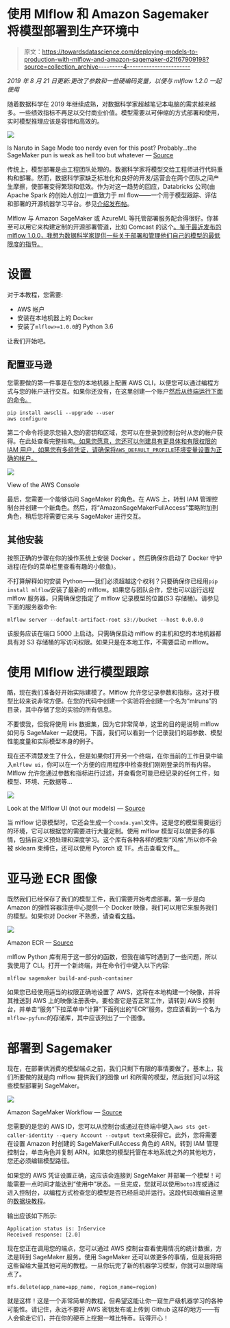 # 使用 Mlflow 和 Amazon Sagemaker 将模型部署到生产环境中

> 原文：<https://towardsdatascience.com/deploying-models-to-production-with-mlflow-and-amazon-sagemaker-d21f67909198?source=collection_archive---------4----------------------->

*2019 年 8 月 21 日更新:更改了参数和一些硬编码变量，以便与 mlflow 1.2.0 一起使用*

随着数据科学在 2019 年继续成熟，对数据科学家超越笔记本电脑的需求越来越多。一些绩效指标不再足以交付商业价值。模型需要以可伸缩的方式部署和使用，实时模型推理应该是容错和高效的。

![](img/c1a2a151a1a7bb8e3fc1ca49c475f4a0.png)

Is Naruto in Sage Mode too nerdy even for this post? Probably…the SageMaker pun is weak as hell too but whatever — [Source](https://vignette.wikia.nocookie.net/naruto/images/d/dc/Naruto%27s_Sage_Mode.png/revision/latest?cb=20150124180545)

传统上，模型部署是由工程团队处理的。数据科学家将模型交给工程师进行代码重构和部署。然而，数据科学家缺乏标准化和良好的开发/运营会在两个团队之间产生摩擦，使部署变得繁琐和低效。作为对这一趋势的回应，Databricks 公司(由 Apache Spark 的创始人创立)一直致力于 ml flow——一个用于模型跟踪、评估和部署的开源机器学习平台。参见[介绍发布帖](https://databricks.com/blog/2018/06/05/introducing-mlflow-an-open-source-machine-learning-platform.html)。

Mlflow 与 Amazon SageMaker 或 AzureML 等托管部署服务配合得很好。你甚至可以用它来构建定制的开源部署管道，比如 Comcast 的这个[。鉴于最近发布的 mlflow 1.0.0，我想为数据科学家提供一些关于部署和管理他们自己的模型的最低限度的指导。](https://databricks.com/session/how-to-utilize-mlflow-and-kubernetes-to-build-an-enterprise-ml-platform)

# 设置

对于本教程，您需要:

*   AWS 帐户
*   安装在本地机器上的 Docker
*   安装了`mlflow>=1.0.0`的 Python 3.6

让我们开始吧。

## 配置亚马逊

您需要做的第一件事是在您的本地机器上配置 AWS CLI，以便您可以通过编程方式与您的帐户进行交互。如果你还没有，在这里创建一个账户[然后从终端运行下面的命令。](https://aws.amazon.com/)

```
pip install awscli --upgrade --user
aws configure
```

第二个命令将提示您输入您的密钥和区域，您可以在登录到控制台时从您的帐户获得。在此处查看完整指南[。如果您愿意，您还可以创建具有更具体和有限权限的 IAM 用户，如果您有多组凭证，请确保将`AWS_DEFAULT_PROFILE`环境变量设置为正确的帐户。](https://docs.aws.amazon.com/cli/latest/userguide/cli-chap-configure.html)

![](img/5578c3957de421e15be3bb8d4966056f.png)

View of the AWS Console

最后，您需要一个能够访问 SageMaker 的角色。在 AWS 上，转到 IAM 管理控制台并创建一个新角色。然后，将“AmazonSageMakerFullAccess”策略附加到角色，稍后您将需要它来与 SageMaker 进行交互。

## 其他安装

按照正确的步骤在你的操作系统上安装 Docker 。然后确保你启动了 Docker 守护进程(在你的菜单栏里查看有趣的小鲸鱼)。

不打算解释如何安装 Python——我们必须超越这个权利？只要确保你已经用`pip install mlflow`安装了最新的 mlflow。如果您与团队合作，您也可以运行远程 mlflow 服务器，只需确保您指定了 mlflow 记录模型的位置(S3 存储桶)。请参见下面的服务器命令:

```
mlflow server --default-artifact-root s3://bucket --host 0.0.0.0
```

该服务应该在端口 5000 上启动。只需确保启动 mlflow 的主机和您的本地机器都具有对 S3 存储桶的写访问权限。如果只是在本地工作，不需要启动 mlflow。

# 使用 Mlflow 进行模型跟踪

酷，现在我们准备好开始实际建模了。Mlflow 允许您记录参数和指标，这对于模型比较来说非常方便。在您的代码中创建一个实验将会创建一个名为“mlruns”的目录，其中存储了您的实验的所有信息。

不要恨我，但我将使用 iris 数据集，因为它非常简单，这里的目的是说明 mlflow 如何与 SageMaker 一起使用。下面，我们可以看到一个记录我们的超参数、模型性能度量和实际模型本身的例子。

现在还不清楚发生了什么，但是如果你打开另一个终端，在你当前的工作目录中输入`mlflow ui`，你可以在一个方便的应用程序中检查我们刚刚登录的所有内容。Mlflow 允许您通过参数和指标进行过滤，并查看您可能已经记录的任何工件，如模型、环境、元数据等...

![](img/e7e6cef59e2b5a4a2229a11125cb9472.png)

Look at the Mlflow UI (not our models) — [Source](https://databricks.com/wp-content/uploads/2018/06/mlflow-web-ui.png)

当 mlflow 记录模型时，它还会生成一个`conda.yaml`文件。这是您的模型需要运行的环境，它可以根据您的需要进行大量定制。使用 mlflow 模型可以做更多的事情，包括自定义预处理和深度学习。这个库有各种各样的模型“风格”,所以你不会被 sklearn 束缚住，还可以使用 Pytorch 或 TF。点击查看文件[。](https://www.mlflow.org/docs/latest/models.html)

# 亚马逊 ECR 图像

既然我们已经保存了我们的模型工件，我们需要开始考虑部署。第一步是向 Amazon 的弹性容器注册中心提供一个 Docker 映像，我们可以用它来服务我们的模型。如果你对 Docker 不熟悉，请查看[文档](https://docs.docker.com/get-started/)。

![](img/bbe6b116c802c0f62b3805c9592573c6.png)

Amazon ECR — [Source](https://d1.awsstatic.com/diagrams/product-page-diagrams/Product-Page-Diagram_Amazon-ECR.bf2e7a03447ed3aba97a70e5f4aead46a5e04547.png)

mlflow Python 库有用于这一部分的函数，但我在编写时遇到了一些问题，所以我使用了 CLI。打开一个新终端，并在命令行中键入以下内容:

```
mlflow sagemaker build-and-push-container
```

如果您已经使用适当的权限正确地设置了 AWS，这将在本地构建一个映像，并将其推送到 AWS 上的映像注册表中。要检查它是否正常工作，请转到 AWS 控制台，并单击“服务”下拉菜单中“计算”下面列出的“ECR”服务。您应该看到一个名为`mlflow-pyfunc`的存储库，其中应该列出了一个图像。

# 部署到 Sagemaker

现在，在部署供消费的模型端点之前，我们只剩下有限的事情要做了。基本上，我们所要做的就是向 mlflow 提供我们的图像 url 和所需的模型，然后我们可以将这些模型部署到 SageMaker。

![](img/1eb587914ebd0448ca6bbacf5e5099b7.png)

Amazon SageMaker Workflow — [Source](https://www.google.com/url?sa=i&source=images&cd=&ved=2ahUKEwjmwsakzr_jAhVLnOAKHTrQCsUQjRx6BAgBEAU&url=https%3A%2F%2Faws.amazon.com%2Fblogs%2Faws%2Fsagemaker%2F&psig=AOvVaw0G9_PSK7bAC6xy95EGXX7d&ust=1563578561006843)

您需要的是您的 AWS ID，您可以从控制台或通过在终端中键入`aws sts get-caller-identity --query Account --output text`来获得它。此外，您将需要在设置 Amazon 时创建的 SageMakerFullAccess 角色的 ARN。转到 IAM 管理控制台，单击角色并复制 ARN。如果您的模型托管在本地系统之外的其他地方，您还必须编辑模型路径。

如果您的 AWS 凭证设置正确，这应该会连接到 SageMaker 并部署一个模型！可能需要一点时间才能达到“使用中”状态。一旦完成，您就可以使用`boto3`库或通过进入控制台，以编程方式检查您的模型是否已经启动并运行。这段代码改编自这里的[数据块教程](https://docs.databricks.com/_static/notebooks/mlflow/mlflow-quick-start-deployment-aws.html)。

输出应该如下所示:

```
Application status is: InService
Received response: [2.0]
```

现在您正在调用您的端点，您可以通过 AWS 控制台查看使用情况的统计数据，方法是转到 SageMaker 服务。使用 SageMaker 还可以做更多的事情，但是我将把这些留给大量其他可用的教程。一旦你玩完了新的机器学习模型，你就可以删除端点了。

```
mfs.delete(app_name=app_name, region_name=region)
```

就是这样！这是一个非常简单的教程，但希望这能让你一窥生产级机器学习的各种可能性。请记住，永远不要将 AWS 密钥发布或上传到 Github 这样的地方——有人会偷走它们，并在你的硬币上挖掘一堆比特币。玩得开心！